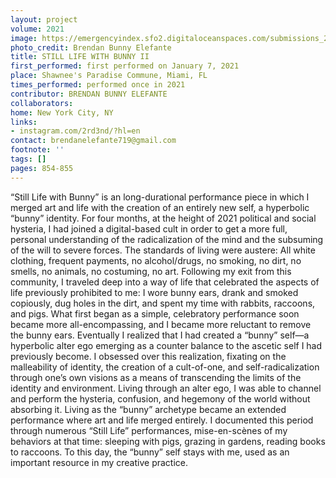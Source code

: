 ```yaml
---
layout: project
volume: 2021
image: https://emergencyindex.sfo2.digitaloceanspaces.com/submissions_2021/images_named/1665587921894__Still_Life_with_Bunny_II--Brendan_Bunny_Elefante.jpeg
photo_credit: Brendan Bunny Elefante
title: STILL LIFE WITH BUNNY II
first_performed: first performed on January 7, 2021
place: Shawnee's Paradise Commune, Miami, FL
times_performed: performed once in 2021
contributor: BRENDAN BUNNY ELEFANTE
collaborators:
home: New York City, NY
links:
- instagram.com/2rd3nd/?hl=en
contact: brendanelefante719@gmail.com
footnote: ''
tags: []
pages: 854-855
---
```

“Still Life with Bunny” is an long-durational performance piece in which I merged art and life with the creation of an entirely new self, a hyperbolic “bunny” identity. For four months, at the height of 2021 political and social hysteria, I had joined a digital-based cult in order to get a more full, personal understanding of the radicalization of the mind and the subsuming of the will to severe forces. The standards of living were austere: All white clothing, frequent payments, no alcohol/drugs, no smoking, no dirt, no smells, no animals, no costuming, no art. Following my exit from this community, I traveled deep into a way of life that celebrated the aspects of life previously prohibited to me: I wore bunny ears, drank and smoked copiously, dug holes in the dirt, and spent my time with rabbits, raccoons, and pigs. What first began as a simple, celebratory performance soon became more all-encompassing, and I became more reluctant to remove the bunny ears. Eventually I realized that I had created a “bunny” self—a hyperbolic alter ego emerging as a counter balance to the ascetic self I had previously become. I obsessed over this realization, fixating on the malleability of identity, the creation of a cult-of-one, and self-radicalization through one’s own visions as a means of transcending the limits of the identity and environment. Living through an alter ego, I was able to channel and perform the hysteria, confusion, and hegemony of the world without absorbing it. Living as the “bunny” archetype became an extended performance where art and life merged entirely. I documented this period through numerous “Still Life” performances, mise-en-scènes of my behaviors at that time: sleeping with pigs, grazing in gardens, reading books to raccoons. To this day, the “bunny” self stays with me, used as an important resource in my creative practice.